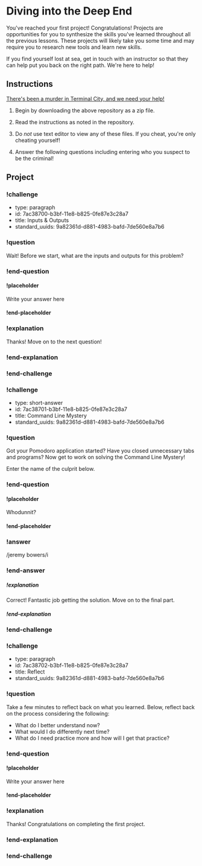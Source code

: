 # Diving into the Deep End

You've reached your first project! Congratulations! Projects are opportunities for you to synthesize the skills you've learned throughout all the previous lessons. These projects will likely take you some time and may require you to research new tools and learn new skills.

If you find yourself lost at sea, get in touch with an instructor so that they can help put you back on the right path. We're here to help!

## Instructions

[There's been a murder in Terminal City, and we need your help!](https://github.com/veltman/clmystery)

1. Begin by downloading the above repository as a zip file.

1. Read the instructions as noted in the repository.

1. Do _not_ use text editor to view any of these files. If you cheat, you're only cheating yourself!

1. Answer the following questions including entering who you suspect to be the criminal!

## Project

<!-- Question -->

### !challenge

* type: paragraph
* id: 7ac38700-b3bf-11e8-b825-0fe87e3c28a7
* title: Inputs & Outputs
* standard_uuids: 9a82361d-d881-4983-bafd-7de560e8a7b6

### !question

Wait! Before we start, what are the inputs and outputs for this problem?

### !end-question

#### !placeholder

Write your answer here

#### !end-placeholder

### !explanation

Thanks! Move on to the next question!

### !end-explanation

### !end-challenge

<!-- Question -->

### !challenge

* type: short-answer
* id: 7ac38701-b3bf-11e8-b825-0fe87e3c28a7
* title: Command Line Mystery
* standard_uuids: 9a82361d-d881-4983-bafd-7de560e8a7b6

### !question

Got your Pomodoro application started? Have you closed unnecessary tabs and programs? Now get to work on solving the Command Line Mystery!

Enter the name of the culprit below.

### !end-question

#### !placeholder

Whodunnit?

#### !end-placeholder

### !answer

/jeremy bowers/i

### !end-answer

##### !explanation

Correct! Fantastic job getting the solution. Move on to the final part.

##### !end-explanation

### !end-challenge

<!-- Question -->

### !challenge

* type: paragraph
* id: 7ac38702-b3bf-11e8-b825-0fe87e3c28a7
* title: Reflect
* standard_uuids: 9a82361d-d881-4983-bafd-7de560e8a7b6

### !question

Take a few minutes to reflect back on what you learned. Below, reflect back on the process considering the following:

* What do I better understand now?
* What would I do differently next time?
* What do I need practice more and how will I get that practice?

### !end-question

#### !placeholder

Write your answer here

#### !end-placeholder

### !explanation

Thanks! Congratulations on completing the first project.

### !end-explanation

### !end-challenge
